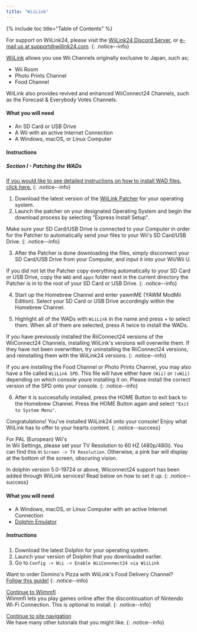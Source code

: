 ```yaml
---
title: "WiiLink"
---
```


{% include toc title="Table of Contents" %}

For support on WiiLink24, please visit the [WiiLink24 Discord Server](https://discord.com/invite/reqUMqxu8D), or [e-mail us at support@wiilink24.com](mailto:support@wiilink24.com).
{: .notice--info}

[WiiLink](https://wiilink24.com/) allows you use Wii Channels originally exclusive to Japan, such as;

- Wii Room
- Photo Prints Channel
- Food Channel

WiiLink also provides revived and enhanced WiiConnect24 Channels, such as the Forecast & Everybody Votes Channels.

#### What you will need

- An SD Card or USB Drive
- A Wii with an active Internet Connection
- A Windows, macOS, or Linux Computer

#### Instructions

##### Section I - Patching the WADs

[If you would like to see detailed instructions on how to install WAD files, click here.](yawmme)
{: .notice--info}

1. Download the latest version of the [WiiLink Patcher](https://github.com/WiiLink24/WiiLink24-Patcher/releases/tag/v1.2.1) for your operating system.
2. Launch the patcher on your designated Operating System and begin the download process by selecting "Express Install Setup".

Make sure your SD Card/USB Drive is connected to your Computer in order for the Patcher to automatically send your files to your Wii's SD Card/USB Drive.
{: .notice--info}

3. After the Patcher is done downloading the files, simply disconnect your SD Card/USB Drive from your Computer, and input it into your Wii/Wii U.

If you did not let the Patcher copy everything automatically to your SD Card or USB Drive, copy the `WAD` and `apps` folder next in the current directory the Patcher is in to the root of your SD Card or USB Drive.
{: .notice--info}

4. Start up the Homebrew Channel and enter yawmME (YAWM ModMii Edition).
Select your SD Card or USB Drive accordingly within the Homebrew Channel.

5. Highlight all of the WADs with `WiiLink` in the name and press + to select them. When all of them are selected, press A twice to install the WADs.

If you have previously installed the RiiConnect24 versions of the WiiConnect24 Channels, installing WiiLink's versions will overwrite them. If they have not been overwritten, try uninstalling the RiiConnect24 versions, and reinstalling them with the WiiLink24 versions.
{: .notice--info}

If you are installing the Food Channel or Photo Prints Channel, you may also have a file called `WiiLink SPD`. This file will have either have `(Wii)` or `(vWii)` depending on which console youre installing it on. Please install the correct version of the SPD onto your console.
{: .notice--info}

6. After it is successfully installed, press the HOME Button to exit back to the Homebrew Channel. Press the HOME Button again and select `"Exit to System Menu"`.

Congratulations! You've installed WiiLink24 onto your console! Enjoy what WiiLink has to offer to your hearts content.
{: .notice--success}

For PAL (European) Wii's<br>
In Wii Settings, please set your TV Resolution to 60 HZ (480p/480i). You can find this in `Screen -> TV Resolution`. Otherwise, a pink bar will display at the bottom of the screen, obscuring vision.

In dolphin version 5.0-19724 or above, Wiiconnect24 support has been added through WiiLink services! Read below on how to set it up.
{: .notice--success}

#### What you will need

- A Windows, macOS, or Linux Computer with an active Internet Connection
- [Dolphin Emulator](https://dolphin-emu.org/download/)

##### Instructions

1. Download the latest Dolphin for your operating system.
2. Launch your version of Dolphin that you downloaded earlier.
3. Go to `Config -> Wii -> Enable WiiConnnect24 via WiiLink`

Want to order Domino's Pizza with WiiLink's Food Delivery Channel?<br>[Follow this guide!](wiilink-demae-dominos)
{: .notice--info}

[Continue to Wiimmfi](wiimmfi)<br>
Wiimmfi lets you play games online after the discontinuation of Nintendo Wi-Fi Connection. This is optional to install.
{: .notice--info}

[Continue to site navigation](site-navigation)<br>
We have many other tutorials that you might like.
{: .notice--info}
